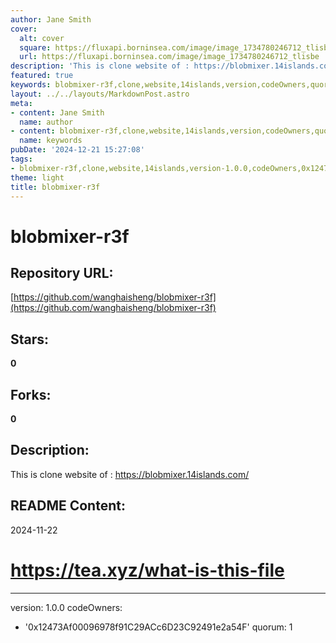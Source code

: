 ```yaml
---
author: Jane Smith
cover:
  alt: cover
  square: https://fluxapi.borninsea.com/image/image_1734780246712_tlisbe
  url: https://fluxapi.borninsea.com/image/image_1734780246712_tlisbe
description: 'This is clone website of : https://blobmixer.14islands.com/'
featured: true
keywords: blobmixer-r3f,clone,website,14islands,version,codeOwners,quorum
layout: ../../layouts/MarkdownPost.astro
meta:
- content: Jane Smith
  name: author
- content: blobmixer-r3f,clone,website,14islands,version,codeOwners,quorum
  name: keywords
pubDate: '2024-12-21 15:27:08'
tags:
- blobmixer-r3f,clone,website,14islands,version-1.0.0,codeOwners,0x12473Af00096978f91C29ACc6D23C92491e2a54F,quorum-1
theme: light
title: blobmixer-r3f
---
```


# blobmixer-r3f

## Repository URL: 
[https://github.com/wanghaisheng/blobmixer-r3f](https://github.com/wanghaisheng/blobmixer-r3f)

## Stars: 
**0**

## Forks: 
**0**

## Description: 
This is clone website of : https://blobmixer.14islands.com/

## README Content: 
2024-11-22

# https://tea.xyz/what-is-this-file

---

version: 1.0.0
codeOwners:

- '0x12473Af00096978f91C29ACc6D23C92491e2a54F'
  quorum: 1

